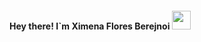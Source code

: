 
<h4> Hey there! I`m Ximena Flores Berejnoi <img src="https://raw.githubusercontent.com/verma-anushka/verma-anushka/master/gifs/wave.gif" width="30px"></h4>

<!--
**ximenafloresberejnoi/ximenafloresberejnoi** is a ✨ _special_ ✨ repository because its `README.md` (this file) appears on your GitHub profile.

Here are some ideas to get you started:

- 🔭 I’m currently working on ...
- 🌱 I’m currently learning ...
- 👯 I’m looking to collaborate on ...
- 🤔 I’m looking for help with ...
- 💬 Ask me about ...
- 📫 How to reach me: ...
- 😄 Pronouns: ...
- ⚡ Fun fact: ...
-->

